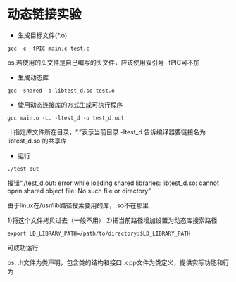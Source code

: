 # 动态链接实验

- 生成目标文件(*.o)
```
gcc -c -fPIC main.c test.c
```

ps.若使用的头文件是自己编写的头文件，应该使用双引号
    -fPIC可不加

- 生成动态库

```
gcc -shared -o libtest_d.so test.o
```

- 使用动态连接库的方式生成可执行程序

```
gcc main.o -L. -ltest_d -o test_d.out
```

-L指定库文件所在目录，“.”表示当前目录
-ltest_d 告诉编译器要链接名为 libtest_d.so 的共享库

- 运行
```
./test_out
```


报错“./test_d.out: error while loading shared libraries: libtest_d.so: cannot open shared object file: No such file or directory”

由于linux在/usr/lib路径搜索要用的库，.so不在那里

1)将这个文件拷贝过去（一般不用）
2)把当前路径增加设置为动态库搜索路径

```
export LD_LIBRARY_PATH=/path/to/directory:$LD_LIBRARY_PATH
```

可成功运行

ps.
.h文件为类声明，包含类的结构和接口
.cpp文件为类定义，提供实际功能和行为

